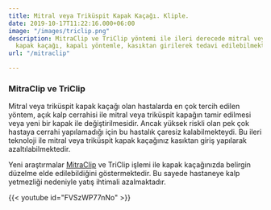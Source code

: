 ```yaml
---
title: Mitral veya Triküspit Kapak Kaçağı. Kliple.
date: 2019-10-17T11:22:16.000+06:00
image: "/images/triclip.png"
description: MitraClip ve TriClip yöntemi ile ileri derecede mitral veya triküspit
  kapak kaçağı, kapalı yöntemle, kasıktan girilerek tedavi edilebilmektedir
url: "/mitraclip"

---
```

### MitraClip ve TriClip

Mitral veya triküspit kapak kaçağı olan hastalarda en çok tercih edilen yöntem, açık kalp cerrahisi ile mitral veya triküspit kapağın tamir edilmesi veya yeni bir kapak ile değiştirilmesidir. Ancak yüksek riskli olan pek çok hastaya cerrahi yapılamadığı için bu hastalık çaresiz kalabilmekteydi. Bu ileri teknoloji ile mitral veya triküspit kapak kaçağınız kasıktan giriş yapılarak azaltılabilmektedir.

Yeni araştırmalar [MitraClip](https://catakoglu.com/mitraclip/) ve TriClip işlemi ile kapak kaçağınızda belirgin düzelme elde edilebildiğini göstermektedir. Bu sayede hastaneye kalp yetmezliği nedeniyle yatış ihtimali azalmaktadır.

{{< youtube id="FVSzWP77nNo" >}}